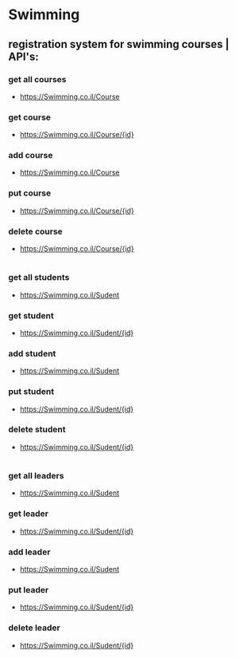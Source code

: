 # Swimming
## registration system for swimming courses | API's:

### get all courses
- https://Swimming.co.il/Course
### get course
- https://Swimming.co.il/Course/{id}
### add course
- https://Swimming.co.il/Course
### put course
- https://Swimming.co.il/Course/{id}
### delete course
- https://Swimming.co.il/Course/{id}
#
### get all students
- https://Swimming.co.il/Sudent
### get student
- https://Swimming.co.il/Sudent/{id}
### add student
- https://Swimming.co.il/Sudent
### put student
- https://Swimming.co.il/Sudent/{id}
### delete student
- https://Swimming.co.il/Sudent/{id}
#
### get all leaders
- https://Swimming.co.il/Sudent
### get leader
- https://Swimming.co.il/Sudent/{id}
### add leader 
- https://Swimming.co.il/Sudent
### put leader
- https://Swimming.co.il/Sudent/{id}
### delete leader
- https://Swimming.co.il/Sudent/{id}
